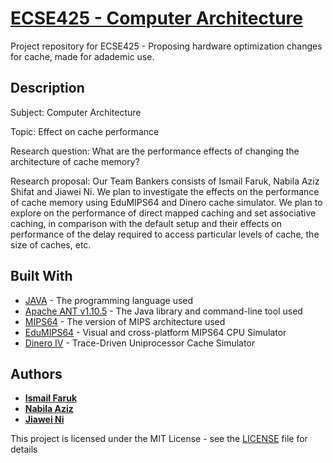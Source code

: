 # [ECSE425 - Computer Architecture](https://www.mcgill.ca/study/2018-2019/courses/ecse-425)

Project repository for ECSE425 - Proposing hardware optimization changes for cache, made for adademic use.

## Description

Subject: Computer Architecture 

Topic: Effect on cache performance

Research question: What are the performance effects of changing the architecture of cache memory?

Research proposal: Our Team Bankers consists of Ismail Faruk, Nabila Aziz Shifat and Jiawei Ni. We plan to investigate the effects on the performance of cache memory using EduMIPS64 and Dinero cache simulator. We plan to explore on the performance of direct mapped caching and set associative caching, in comparison with the default setup and their effects on performance of the delay required to access particular levels of cache, the size of caches, etc. 

## Built With

* [JAVA](https://www.java.com/en/) - The programming language used
* [Apache ANT v1.10.5](https://ant.apache.org/) - The Java library and command-line tool used
* [MIPS64](https://www.mips.com/products/architectures/mips64/) - The version of MIPS architecture used
* [EduMIPS64](https://www.edumips.org/) - Visual and cross-platform MIPS64 CPU Simulator
* [Dinero IV](http://pages.cs.wisc.edu/~markhill/DineroIV/) - Trace-Driven Uniprocessor Cache Simulator 

## Authors

* [**Ismail Faruk**](https://github.com/ismailfaruk)
* [**Nabila Aziz**](https://www.linkedin.com/in/nabila-aziz-shifat-866061115/)
* [**Jiawei Ni**](https://github.com/jiaweini)

This project is licensed under the MIT License - see the [LICENSE](LICENSE) file for details
